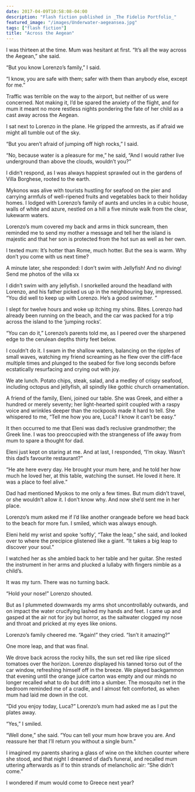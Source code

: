 ```yaml
---
date: 2017-04-09T10:58:08-04:00
description: "Flash fiction published in _The Fidelio Portfolio_"
featured_image: "/images/Underwater-aegeansea.jpg"
tags: ["flash fiction"]
title: "Across the Aegean"
---
```


I was thirteen at the time. Mum was hesitant at first. “It’s all the way across the Aegean,” she said. 

“But you know Lorenzo’s family,” I said. 

“I know, you are safe with them; safer with them than anybody else, except for me.”

Traffic was terrible on the way to the airport, but neither of us were concerned. Not making it, I’d be spared the anxiety of the flight, and for mum it meant no more restless nights pondering the fate of her child as a cast away across the Aegean.

I sat next to Lorenzo in the plane. He gripped the armrests, as if afraid we might all tumble out of the sky. 

“But you aren’t afraid of jumping off high rocks,” I said. 

“No, because water is a pleasure for me,” he said, “And I would rather live underground than above the clouds, wouldn’t you?”

I didn’t respond, as I was always happiest sprawled out in the gardens of Villa Borghese, rooted to the earth.   

Mykonos was alive with tourists hustling for seafood on the pier and carrying armfuls of well-ripened fruits and vegetables back to their holiday homes. I lodged with Lorenzo’s family of aunts and uncles in a cubic house, walls of white and azure, nestled on a hill a five minute walk from the clear, lukewarm waters.
   
Lorenzo’s mum covered my back and arms in thick suncream, then reminded me to send my mother a message and tell her the island is majestic and that her son is protected from the hot sun as well as her own.

I texted mum: It’s hotter than Rome, much hotter. But the sea is warm. Why don’t you come with us next time?

A minute later, she responded: I don’t swim with Jellyfish! And no diving! Send me photos of the villa xx
  
I didn’t swim with any jellyfish. I snorkelled around the headland with Lorenzo, and his father picked us up in the neighbouring bay, impressed. “You did well to keep up with Lorenzo. He’s a good swimmer. ”

I slept for twelve hours and woke up itching my shins. Bites. Lorenzo had already been running on the beach, and the car was packed for a trip across the island to the ‘jumping rocks’.

“You can do it,” Lorenzo’s parents told me, as I peered over the sharpened edge to the cerulean depths thirty feet below. 

I couldn’t do it. I swam in the shallow waters, balancing on the ripples of small waves, watching my friend screaming as he flew over the cliff-face multiple times and plunged to the seabed for five long seconds before ecstatically resurfacing and crying out with joy.

We ate lunch. Potato chips, steak, salad, and a medley of crispy seafood, including octopus and jellyfish, all spindly like gothic church ornamentation.

A friend of the family, Eleni, joined our table. She was Greek, and either a hundred or merely seventy; her light-hearted spirit coupled with a raspy voice and wrinkles deeper than the rockpools made it hard to tell. She whispered to me, “Tell me how you are, Luca? I know it can’t be easy.”

It then occurred to me that Eleni was dad’s reclusive grandmother; the Greek line. I was too preoccupied with the strangeness of life away from mum to spare a thought for dad. 

Eleni just kept on staring at me. And at last, I responded, “I’m okay. Wasn’t this dad’s favourite restaurant?”

“He ate here every day. He brought your mum here, and he told her how much he loved her, at this table, watching the sunset. He loved it here. It was a place to feel alive.”

Dad had mentioned Myokos to me only a few times. But mum didn’t travel, or she wouldn’t allow it. I don’t know why. And now she’d sent me in her place. 

Lorenzo’s mum asked me if I’d like another orangeade before we head back to the beach for more fun. I smiled, which was always enough.    

Eleni held my wrist and spoke ‘softly’, “Take the leap,” she said, and looked over to where the precipice glistened like a giant. “It takes a big leap to discover your soul.” 

I watched her as she ambled back to her table and her guitar. She rested the instrument in her arms and plucked a lullaby with fingers nimble as a child’s.

It was my turn. There was no turning back. 

“Hold your nose!” Lorenzo shouted. 

But as I plummeted downwards my arms shot uncontrollably outwards, and on impact the water crucifying lashed my hands and feet. I came up and gasped at the air not for joy but horror, as the saltwater clogged my nose and throat and pricked at my eyes like onions.

Lorenzo’s family cheered me. “Again!” they cried. “Isn’t it amazing?” 

One more leap, and that was final.            

We drove back across the rocky hills, the sun set red like ripe sliced tomatoes over the horizon. Lorenzo displayed his tanned torso out of the car window, refreshing himself off in the breeze. We played backgammon that evening until the orange juice carton was empty and our minds no longer recalled what to do but drift into a slumber. The mosquito net in the bedroom reminded me of a cradle, and I almost felt comforted, as when mum had laid me down in the cot.   

“Did you enjoy today, Luca?” Lorenzo’s mum had asked me as I put the plates away. 

“Yes,” I smiled.

“Well done,” she said. “You can tell your mum how brave you are. And reassure her that I’ll return you without a single burn.”

I imagined my parents sharing a glass of wine on the kitchen counter where she stood, and that night I dreamed of dad’s funeral, and recalled mum uttering afterwards as if to thin strands of melancholic air: “She didn’t come.” 

I wondered if mum would come to Greece next year? 
